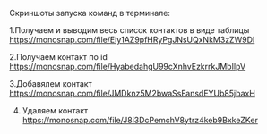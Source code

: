 Скриншоты запуска команд в терминале:

1.Получаем и выводим весь список контактов в виде таблицы
https://monosnap.com/file/Eiy1AZ9pfHRyPgJNsUQxNkM3zZW9DI

2.Получаем контакт по id
https://monosnap.com/file/HyabedahgU99cXnhvEzkrrkJMbIlpV

3.Добавялем контакт
https://monosnap.com/file/JMDknz5M2bwaSsFansdEYUb85jbaxH

4. Удаляем контакт
   https://monosnap.com/file/J8i3DcPemchV8ytrz4keb9BxkeZKer
